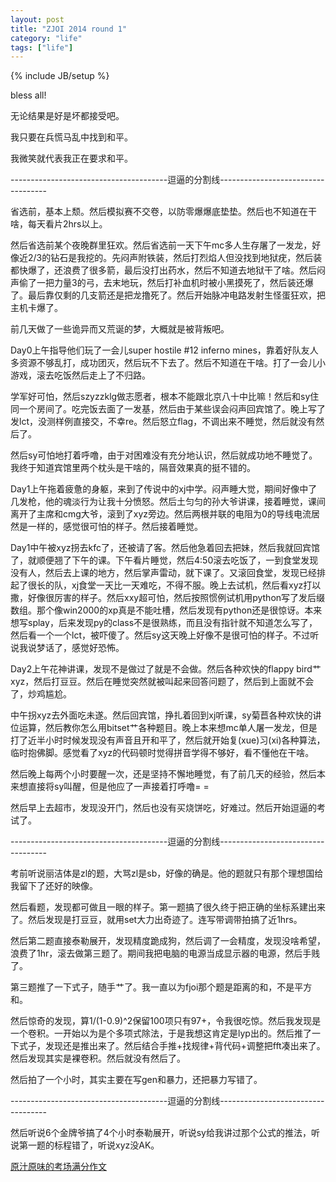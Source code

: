 ```yaml
---
layout: post
title: "ZJOI 2014 round 1"
category: "life"
tags: ["life"]
---
```

{% include JB/setup %}

bless all!

无论结果是好是坏都接受吧。

我只要在兵慌马乱中找到和平。

我微笑就代表我正在要求和平。

---------------------------------------逗逼的分割线-----------------------------------

省选前，基本上颓。然后模拟赛不交卷，以防零爆爆底垫垫。然后也不知道在干啥，每天看片2hrs以上。

然后省选前某个夜晚群里狂欢。然后省选前一天下午mc多人生存屠了一发龙，好像近2/3的钻石是我挖的。先闷声附铁装，然后打烈焰人但没找到地狱疣，然后装都快爆了，还浪费了很多箭，最后没打出药水，然后不知道去地狱干了啥。然后闷声偷了一把力量3的弓，去末地玩，然后打补血机时被小黑摸死了，然后装还爆了。最后靠仅剩的几支箭还是把龙撸死了。然后开始脉冲电路发射生怪蛋狂欢，把主机卡爆了。

前几天做了一些诡异而又荒诞的梦，大概就是被背叛吧。

Day0上午指导他们玩了一会儿super hostile #12 inferno mines，靠着好队友人多资源不够乱打，成功团灭，然后玩不下去了。然后不知道在干啥。打了一会儿小游戏，滚去吃饭然后走上了不归路。

学军好可怕，然后szyzzklg做志愿者，根本不能跟北京八十中比嘛！然后和sy住同一个房间了。吃完饭去面了一发基，然后由于某些误会闷声回宾馆了。晚上写了发lct，没测样例直接交，不幸re。然后怒立flag，不调出来不睡觉，然后就没有然后了。

然后sy可怕地打着呼噜，由于对困难没有充分地认识，然后就成功地不睡觉了。我终于知道宾馆里两个枕头是干啥的，隔音效果真的挺不错的。

Day1上午拖着疲惫的身躯，来到了传说中的xj中学。闷声睡大觉，期间好像中了几发枪，他的魂淡行为让我十分愤怒。然后土匀匀的孙大爷讲课，接着睡觉，课间离开了主席和cmg大爷，滚到了xyz旁边。然后两根并联的电阻为0的导线电流居然是一样的，感觉很可怕的样子。然后接着睡觉。

Day1中午被xyz拐去kfc了，还被请了客。然后他急着回去把妹，然后我就回宾馆了，就顺便翘了下午的课。下午看片睡觉，然后4:50滚去吃饭了，一到食堂发现没有人，然后去上课的地方，然后掌声雷动，就下课了。又滚回食堂，发现已经排起了很长的队，xj食堂一天比一天难吃，不得不服。晚上去试机，然后看xyz打以撒，好像很厉害的样子。然后xxy超可怕，然后按照惯例试机用python写了发后缀数组。那个像win2000的xp真是不能吐槽，然后发现有python还是很惊讶。本来想写splay，后来发现py的class不是很熟练，而且没有指针就不知道怎么写了，然后看一个一个lct，被吓傻了。然后sy这天晚上好像不是很可怕的样子。不过听说我说梦话了，感觉好恐怖。

Day2上午花神讲课，发现不是做过了就是不会做。然后各种欢快的flappy bird艹xyz，然后打豆豆。然后在睡觉突然就被叫起来回答问题了，然后到上面就不会了，炒鸡尴尬。

中午拐xyz去外面吃未遂。然后回宾馆，挣扎着回到xj听课，sy菊苣各种欢快的讲位运算，然后教你怎么用bitset艹各种题目。晚上本来想mc单人屠一发龙，但是打了近半小时时候发现没有声音且开和平了，然后就开始复(xue)习(xi)各种算法，临时抱佛脚。感觉看了xyz的代码顿时觉得拼音学得不够好，看不懂他在干啥。

然后晚上每两个小时要醒一次，还是坚持不懈地睡觉，有了前几天的经验，然后本来想直接将sy叫醒，但是他应了一声接着打呼噜= =

然后早上去超市，发现没开门，然后也没有买烧饼吃，好难过。然后开始逗逼的考试了。

---------------------------------------逗逼的分割线-----------------------------------

考前听说丽洁体是zl的题，大骂zl是sb，好像的确是。他的题就只有那个理想国给我留下了还好的映像。

然后看题，发现都可做且一眼的样子。第一题搞了很久终于把正确的坐标系建出来了。然后发现是打豆豆，就用set大力出奇迹了。连写带调带拍搞了近1hrs。

然后第二题直接泰勒展开，发现精度跪成狗，然后调了一会精度，发现没啥希望，浪费了1hr，滚去做第三题了。期间我把电脑的电源当成显示器的电源，然后手贱了。

第三题推了一下式子，随手艹了。我一直以为fjoi那个题是距离的和，不是平方和。

然后惊奇的发现，算1/(1-0.9)^2保留100项只有97+，令我很吃惊。然后我发现是一个卷积。一开始以为是个多项式除法，于是我想这肯定是lyp出的。然后推了一下式子，发现还是推出来了。然后结合手推+找规律+背代码+调整把fft凑出来了。然后发现其实是裸卷积。然后就没有然后了。

然后拍了一个小时，其实主要在写gen和暴力，还把暴力写错了。

---------------------------------------逗逼的分割线-----------------------------------

然后听说6个金牌爷搞了4个小时泰勒展开，听说sy给我讲过那个公式的推法，听说第一题的标程错了，听说xyz没AK。

[原汁原味的考场满分作文](http://pan.baidu.com/s/1eQBqXai)
